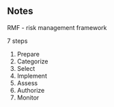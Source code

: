 ## Notes 
RMF - risk management framework

7 steps
1. Prepare
2. Categorize
3. Select
4. Implement
5. Assess
6. Authorize
7. Monitor  
